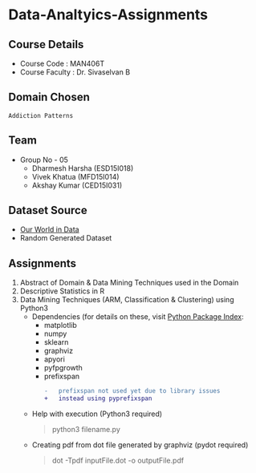 #	Data-Analtyics-Assignments

##	Course Details
- Course Code : MAN406T
- Course Faculty : Dr. Sivaselvan B

##	Domain Chosen
```
Addiction Patterns
```

##	Team
- Group No - 05
	-	Dharmesh Harsha (ESD15I018)
	-	Vivek Khatua	(MFD15I014)
	-	Akshay Kumar	(CED15I031)

##	Dataset Source
-	[Our World in Data](https://ourworldindata.org/smoking)
-	Random Generated Dataset

##	Assignments
1.	Abstract of Domain & Data Mining Techniques used in the Domain
2.	Descriptive Statistics in R
3.	Data Mining Techniques (ARM, Classification & Clustering) using Python3
	-	Dependencies (for details on these, visit [Python Package Index](https://pypi.org/):
		-	matplotlib
		-	numpy
		-	sklearn
		-	graphviz
		-	apyori
		-	pyfpgrowth
		-	prefixspan
			```diff
			-	prefixspan not used yet due to library issues
			+	instead using pyprefixspan
			```
	-	Help with execution (Python3 required)
		>	python3 filename.py
	-	Creating pdf from dot file generated by graphviz (pydot required)
		>	dot -Tpdf inputFile.dot -o outputFile.pdf